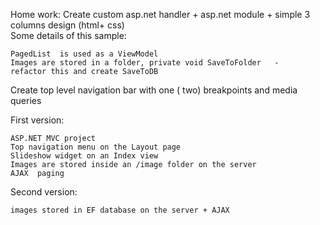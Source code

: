 Home work: Create custom asp.net handler + asp.net module + simple 3 columns design (html+ css)  
Some details of this sample:

    PagedList  is used as a ViewModel
    Images are stored in a folder, private void SaveToFolder   -    refactor this and create SaveToDB
    
Create top level navigation bar with one ( two)  breakpoints and media queries  

First version: 

    ASP.NET MVC project   
    Top navigation menu on the Layout page
    Slideshow widget on an Index view
    Images are stored inside an /image folder on the server
    AJAX  paging  

Second version:

    images stored in EF database on the server + AJAX 
